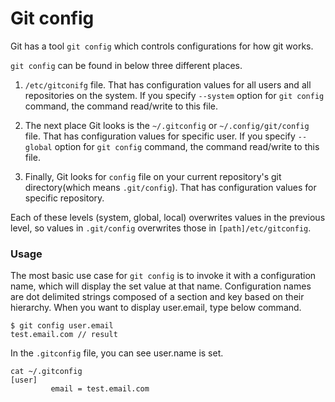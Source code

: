 # Git config

Git has a tool `git config` which controls configurations for how git works.

`git config` can be found in below three different places.

1. `/etc/gitconifg` file. That has configuration values for all users and all repositories on the system. If you specify `--system` option for `git config` command, the command read/write to this file.

2. The next place Git looks is the `~/.gitconfig` or `~/.config/git/config` file. That has configuration values for specific user. If you specify `--global` option for `git config` command, the command read/write to this file.

3. Finally, Git looks for `config` file on your current repository's git directory(which means `.git/config`). That has configuration values for specific repository.

Each of these levels (system, global, local) overwrites values in the previous level, so values in `.git/config` overwrites those in `[path]/etc/gitconfig`.

### Usage
The most basic use case for `git config` is to invoke it with a configuration name, which will display the set value at that name.
Configuration names are dot delimited strings composed of a section and key based on their hierarchy.
When you want to display user.email, type below command.
```
$ git config user.email
test.email.com // result
```

In the `.gitconfig` file, you can see user.name is set.
```
cat ~/.gitconfig
[user]
         email = test.email.com
```
